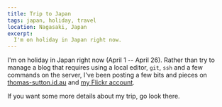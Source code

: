 ```yaml
---
title: Trip to Japan
tags: japan, holiday, travel
location: Nagasaki, Japan
excerpt: 
  I'm on holiday in Japan right now.
---
```


I'm on holiday in Japan right now (April 1 -- April 26). Rather than try to
manage a blog that requires using a local editor, `git`, `ssh` and a few
commands on the server, I've been posting a few bits and pieces on
[thomas-sutton.id.au](https://thomas-sutton.id.au) and [my Flickr
account](https://www.flickr.com/photos/thsutton/).

If you want some more details about my trip, go look there.
